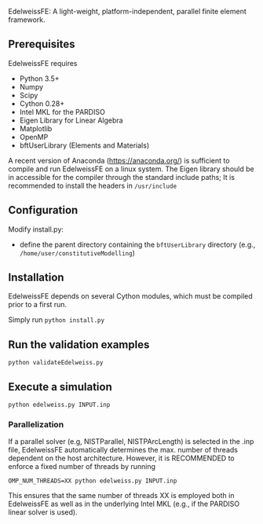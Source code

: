 EdelweissFE: A light-weight, platform-independent, parallel finite element framework.

## Prerequisites

EdelweissFE requires 
- Python 3.5+
- Numpy
- Scipy
- Cython 0.28+
- Intel MKL for the PARDISO 
- Eigen Library for Linear Algebra
- Matplotlib
- OpenMP 
- bftUserLibrary (Elements and Materials)

A recent version of Anaconda (https://anaconda.org/) is sufficient to compile and run EdelweissFE on a linux system.
The Eigen library should be in accessible for the compiler through the standard include paths; It is recommended to install the headers in `/usr/include`

## Configuration

Modify install.py:

- define the parent directory containing the `bftUserLibrary` directory (e.g., `/home/user/constitutiveModelling`)

## Installation

EdelweissFE depends on several Cython modules, which must be compiled prior to a first run.

Simply run
`python install.py`


## Run the validation examples

`python validateEdelweiss.py`

## Execute a simulation

`python edelweiss.py INPUT.inp`

### Parallelization

If a parallel solver (e.g, NISTParallel, NISTPArcLength) is selected in the .inp file, EdelweissFE  automatically determines the max. number of threads dependent on the host architecture.
However, it is RECOMMENDED to enforce a fixed number of threads by running

`OMP_NUM_THREADS=XX python edelweiss.py INPUT.inp`

This ensures that the same number of threads XX is employed both in EdelweissFE as well as in the underlying Intel MKL (e.g., if the PARDISO linear solver is used).

